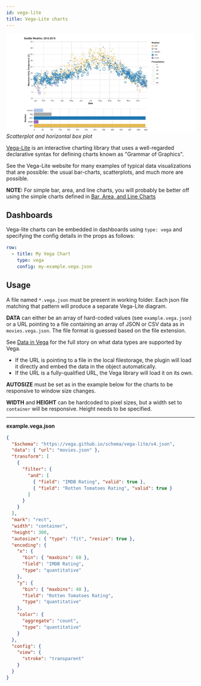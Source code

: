 ```yaml
---
id: vega-lite
title: Vega-Lite charts
---
```


![vega banner](assets/vega-chart.jpg)
_Scatterplot and horizontal box plot_

[Vega-Lite](https://vega.github.io/vega-lite/) is an interactive charting library that uses a well-regarded declarative syntax for defining charts known as "Grammar of Graphics".

See the Vega-Lite website for many examples of typical data visualizations that are possible: the usual bar-charts, scatterplots, and much more are possible.

**NOTE:** For simple bar, area, and line charts, you will probably be better off using the simple charts defined in [Bar, Area, and Line Charts](bar-area-line)

## Dashboards

Vega-lite charts can be embedded in dashboards using `type: vega` and specifying the config details in the props as follows:

```yaml
row:
  - title: My Vega Chart
    type: vega
    config: my-example.vega.json
```

## Usage

A file named `*.vega.json` must be present in working folder. Each json file matching that pattern will produce a separate Vega-Lite diagram.

**DATA** can either be an array of hard-coded values (see `example.vega.json`) or a URL pointing to a file containing an array of JSON or CSV data as in `movies.vega.json`. The file format is guessed based on the file extension.

See [Data in Vega](https://vega.github.io/vega-lite/docs/data.html) for the full story on what data types are supported by Vega.

- If the URL is pointing to a file in the local filestorage, the plugin will load it directly and embed the data in the object automatically.
- If the URL is a fully-qualified URL, the Vega library will load it on its own.

**AUTOSIZE** must be set as in the example below for the charts to be responsive to window size changes.

**WIDTH** and **HEIGHT** can be hardcoded to pixel sizes, but a width set to `container` will be responsive. Height needs to be specified.

---

**example.vega.json**

```json
{
  "$schema": "https://vega.github.io/schema/vega-lite/v4.json",
  "data": { "url": "movies.json" },
  "transform": [
    {
      "filter": {
        "and": [
          { "field": "IMDB Rating", "valid": true },
          { "field": "Rotten Tomatoes Rating", "valid": true }
        ]
      }
    }
  ],
  "mark": "rect",
  "width": "container",
  "height": 300,
  "autosize": { "type": "fit", "resize": true },
  "encoding": {
    "x": {
      "bin": { "maxbins": 60 },
      "field": "IMDB Rating",
      "type": "quantitative"
    },
    "y": {
      "bin": { "maxbins": 40 },
      "field": "Rotten Tomatoes Rating",
      "type": "quantitative"
    },
    "color": {
      "aggregate": "count",
      "type": "quantitative"
    }
  },
  "config": {
    "view": {
      "stroke": "transparent"
    }
  }
}
```
